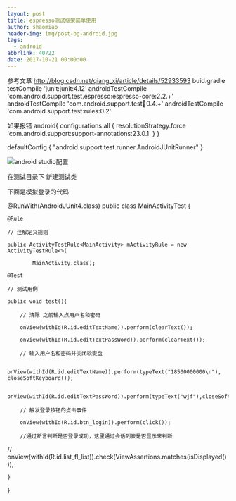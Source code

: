 ```yaml
---
layout: post
title: espresso测试框架简单使用
author: shaomiao
header-img: img/post-bg-android.jpg
tags:
  - android
abbrlink: 40722
date: 2017-10-21 00:00:00
---
```

参考文章 http://blog.csdn.net/qiang_xi/article/details/52933593
buid.gradle
testCompile 'junit:junit:4.12'
    androidTestCompile 'com.android.support.test.espresso:espresso-core:2.2.+'
    androidTestCompile 'com.android.support.test:runner:0.4.+'
    androidTestCompile 'com.android.support.test:rules:0.2'

如果报错
android{
configurations.all {
        resolutionStrategy.force 'com.android.support:support-annotations:23.0.1'
    }
}


defaultConfig {
      "android.support.test.runner.AndroidJUnitRunner"
    }


![android studio配置](http://upload-images.jianshu.io/upload_images/2590671-41940aded8115271.png?imageMogr2/auto-orient/strip%7CimageView2/2/w/1240)

在测试目录下 新建测试类

下面是模拟登录的代码

@RunWith(AndroidJUnit4.class)
public class MainActivityTest {

    @Rule

    // 注解定义规则

    public ActivityTestRule<MainActivity> mActivityRule = new ActivityTestRule<>(

            MainActivity.class);

    @Test

    // 测试用例

    public void test(){

        // 清除 之前输入点用户名和密码

        onView(withId(R.id.editTextName)).perform(clearText());

        onView(withId(R.id.editTextPassWord)).perform(clearText());

        // 输入用户名和密码并关闭软键盘

        onView(withId(R.id.editTextName)).perform(typeText("18500000000\n"), closeSoftKeyboard());

        onView(withId(R.id.editTextPassWord)).perform(typeText("wjf"),closeSoftKeyboard());

        // 触发登录按钮的点击事件

        onView(withId(R.id.btn_login)).perform(click());

        //通过断言判断是否登录成功，这里通过会话列表是否显示来判断

//        onView(withId(R.id.list_fl_list)).check(ViewAssertions.matches(isDisplayed()));

    }
}

